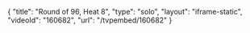 {
    "title": "Round of 96, Heat 8",
    "type": "solo",
    "layout": "iframe-static",
    "videoId": "160682",
    "url": "\/tvpembed\/160682"
}
